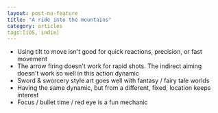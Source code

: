 ```yaml
---
layout: post-no-feature
title: "A ride into the mountains"
category: articles
tags:[iOS, indie]
---
```


* Using tilt to move isn't good for quick reactions, precision, or fast movement
* The arrow firing doesn't work for rapid shots. The indirect aiming doesn't work so well in this action dynamic
* Sword & sworcery style art goes well with fantasy / fairy tale worlds
* Having the same dynamic, but from a different, fixed, location keeps interest
* Focus / bullet time / red eye is a fun mechanic

